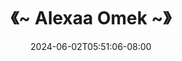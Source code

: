 --- 
title: "《~ Alexaa Omek ~》"
description: "streaming bokeh 《~ Alexaa Omek ~》 simontok   baru"
date: 2024-06-02T05:51:06-08:00
file_code: "s5ybrtjezhe8"
draft: false
cover: "xi6nv91d84625ubq.jpg"
tags: ["Alexaa", "Omek", "bokep-indo", "bokep-viral", "bokep-ig"]
length: 1441
fld_id: "1483119"
foldername: "Alexaaa  kieww"
categories: ["Alexaaa  kieww"]
views: 0
---